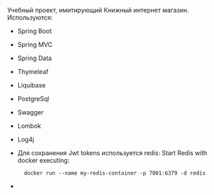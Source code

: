 Учебный проект, имитирующий Книжный интернет магазин. Используются:

- Spring Boot
- Spring MVC
- Spring Data
- Thymeleaf
- Liquibase
- PostgreSql
- Swagger
- Lombok
- Log4j
- Для сохранения Jwt tokens используется redis:
   Start Redis with docker executing:

        docker run --name my-redis-container -p 7001:6379 -d redis
- 